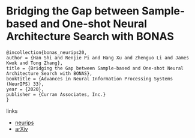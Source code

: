 # Bridging the Gap between Sample-based and One-shot Neural Architecture Search with BONAS

```
@incollection{bonas_neurips20,
author = {Han Shi and Renjie Pi and Hang Xu and Zhenguo Li and James Kwok and Tong Zhang},
title = {Bridging the Gap between Sample-based and One-shot Neural Architecture Search with BONAS},
booktitle = {Advances in Neural Information Processing Systems (NeurIPS) 33},
year = {2020},
publisher = {Curran Associates, Inc.}
}
```

links
- [neurips](https://nips.cc/Conferences/2020/ScheduleMultitrack?event=17767)
- [arXiv](https://arxiv.org/abs/1911.09336)

